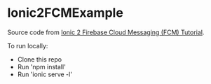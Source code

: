 # Ionic2FCMExample

Source code from [Ionic 2 Firebase Cloud Messaging (FCM) Tutorial](https://www.djamware.com/post/58a1378480aca7386754130a/ionic-2-fcm-push-notification).

To run locally:

* Clone this repo
* Run 'npm install'
* Run 'ionic serve -l'
